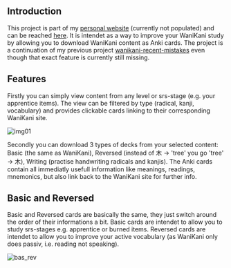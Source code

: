 ## Introduction
This project is part of my [personal website](http://philsfun.com) (currently not populated) and can be reached [here](http://philsfun.com/wanikani). It is intendet as a way to improve your WaniKani study by allowing you to download WaniKani content as Anki cards. The project is a continuation of my previous project [wanikani-recent-mistakes](https://github.com/math-man-123/wanikani-recent-mistakes) even though that exact feature is currently still missing.

## Features
Firstly you can simply view content from any level or srs-stage (e.g. your apprentice items). The view can be filtered by type (radical, kanji, vocabulary) and provides clickable cards linking to their corresponding WaniKani site.

![img01](https://github.com/user-attachments/assets/69c8bef7-3884-4a78-9ccf-b78f895e75c8)

Secondly you can download 3 types of decks from your selected content: Basic (the same as WaniKani), Reversed (instead of 木 -> 'tree' you go 'tree' -> 木), Writing (practise handwriting radicals and kanjis). The Anki cards contain all immediatly usefull information like meanings, readings, mnemonics, but also link back to the WaniKani site for further info.

## Basic and Reversed
Basic and Reversed cards are basically the same, they just switch around the order of their informations a bit. Basic cards are intendet to allow you to study srs-stages e.g. apprentice or burned items. Reversed cards are intendet to allow you to improve your active vocabulary (as WaniKani only does passiv, i.e. reading not speaking).

![bas_rev](https://github.com/user-attachments/assets/898f5025-b0a3-4830-9c64-fc6d6ca7f9c4)
